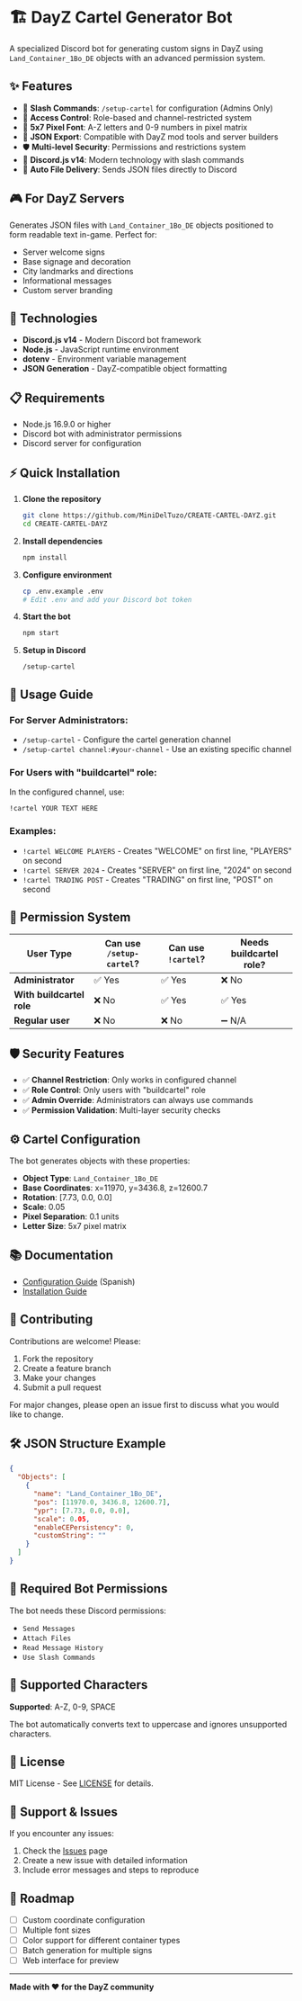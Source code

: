 # 🏗️ DayZ Cartel Generator Bot

A specialized Discord bot for generating custom signs in DayZ using `Land_Container_1Bo_DE` objects with an advanced permission system.

## ✨ Features

- 🎯 **Slash Commands**: `/setup-cartel` for configuration (Admins Only)
- 🔐 **Access Control**: Role-based and channel-restricted system
- 🎨 **5x7 Pixel Font**: A-Z letters and 0-9 numbers in pixel matrix
- 📄 **JSON Export**: Compatible with DayZ mod tools and server builders
- 🛡️ **Multi-level Security**: Permissions and restrictions system
- 🚀 **Discord.js v14**: Modern technology with slash commands
- 📁 **Auto File Delivery**: Sends JSON files directly to Discord

## 🎮 For DayZ Servers

Generates JSON files with `Land_Container_1Bo_DE` objects positioned to form readable text in-game. Perfect for:
- Server welcome signs
- Base signage and decoration
- City landmarks and directions
- Informational messages
- Custom server branding

## 🔧 Technologies

- **Discord.js v14** - Modern Discord bot framework
- **Node.js** - JavaScript runtime environment
- **dotenv** - Environment variable management
- **JSON Generation** - DayZ-compatible object formatting

## 📋 Requirements

- Node.js 16.9.0 or higher
- Discord bot with administrator permissions
- Discord server for configuration

## ⚡ Quick Installation

1. **Clone the repository**
   ```bash
   git clone https://github.com/MiniDelTuzo/CREATE-CARTEL-DAYZ.git
   cd CREATE-CARTEL-DAYZ
   ```

2. **Install dependencies**
   ```bash
   npm install
   ```

3. **Configure environment**
   ```bash
   cp .env.example .env
   # Edit .env and add your Discord bot token
   ```

4. **Start the bot**
   ```bash
   npm start
   ```

5. **Setup in Discord**
   ```
   /setup-cartel
   ```

## 🎯 Usage Guide

### For Server Administrators:
- `/setup-cartel` - Configure the cartel generation channel
- `/setup-cartel channel:#your-channel` - Use an existing specific channel

### For Users with "buildcartel" role:
In the configured channel, use:
```
!cartel YOUR TEXT HERE
```

### Examples:
- `!cartel WELCOME PLAYERS` - Creates "WELCOME" on first line, "PLAYERS" on second
- `!cartel SERVER 2024` - Creates "SERVER" on first line, "2024" on second
- `!cartel TRADING POST` - Creates "TRADING" on first line, "POST" on second

## 🔐 Permission System

| User Type | Can use `/setup-cartel`? | Can use `!cartel`? | Needs buildcartel role? |
|-----------|--------------------------|-------------------|------------------------|
| **Administrator** | ✅ Yes | ✅ Yes | ❌ No |
| **With buildcartel role** | ❌ No | ✅ Yes | ✅ Yes |
| **Regular user** | ❌ No | ❌ No | ➖ N/A |

## 🛡️ Security Features

- ✅ **Channel Restriction**: Only works in configured channel
- ✅ **Role Control**: Only users with "buildcartel" role
- ✅ **Admin Override**: Administrators can always use commands
- ✅ **Permission Validation**: Multi-layer security checks

## ⚙️ Cartel Configuration

The bot generates objects with these properties:
- **Object Type**: `Land_Container_1Bo_DE`
- **Base Coordinates**: x=11970, y=3436.8, z=12600.7
- **Rotation**: [7.73, 0.0, 0.0]
- **Scale**: 0.05
- **Pixel Separation**: 0.1 units
- **Letter Size**: 5x7 pixel matrix

## 📚 Documentation

- [Configuration Guide](CONFIGURACION.md) (Spanish)
- [Installation Guide](README.md)

## 🤝 Contributing

Contributions are welcome! Please:
1. Fork the repository
2. Create a feature branch
3. Make your changes
4. Submit a pull request

For major changes, please open an issue first to discuss what you would like to change.

## 🛠️ JSON Structure Example

```json
{
  "Objects": [
    {
      "name": "Land_Container_1Bo_DE",
      "pos": [11970.0, 3436.8, 12600.7],
      "ypr": [7.73, 0.0, 0.0],
      "scale": 0.05,
      "enableCEPersistency": 0,
      "customString": ""
    }
  ]
}
```

## 🤖 Required Bot Permissions

The bot needs these Discord permissions:
- `Send Messages`
- `Attach Files`
- `Read Message History`
- `Use Slash Commands`

## 🎨 Supported Characters

**Supported**: A-Z, 0-9, SPACE

The bot automatically converts text to uppercase and ignores unsupported characters.

## 📄 License

MIT License - See [LICENSE](LICENSE) for details.

## 🐛 Support & Issues

If you encounter any issues:
1. Check the [Issues](https://github.com/MiniDelTuzo/CREATE-CARTEL-DAYZ/issues) page
2. Create a new issue with detailed information
3. Include error messages and steps to reproduce

## 🚀 Roadmap

- [ ] Custom coordinate configuration
- [ ] Multiple font sizes
- [ ] Color support for different container types
- [ ] Batch generation for multiple signs
- [ ] Web interface for preview

---

**Made with ❤️ for the DayZ community**
